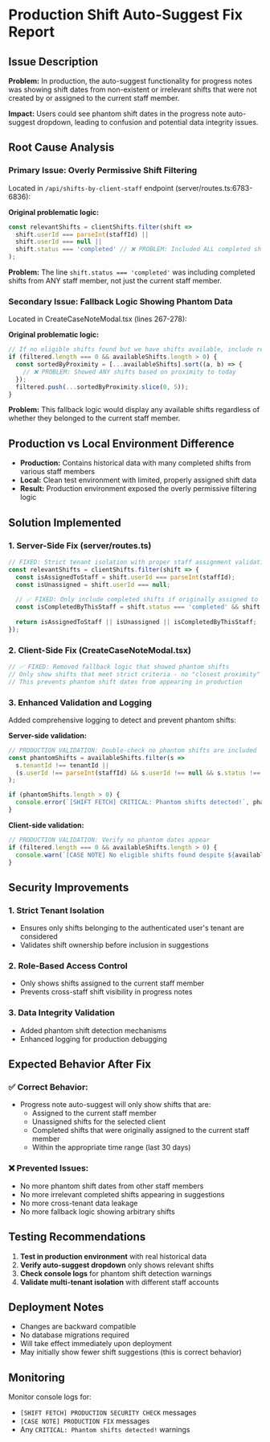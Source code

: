 # Production Shift Auto-Suggest Fix Report

## Issue Description
**Problem:** In production, the auto-suggest functionality for progress notes was showing shift dates from non-existent or irrelevant shifts that were not created by or assigned to the current staff member.

**Impact:** Users could see phantom shift dates in the progress note auto-suggest dropdown, leading to confusion and potential data integrity issues.

## Root Cause Analysis

### Primary Issue: Overly Permissive Shift Filtering
Located in `/api/shifts-by-client-staff` endpoint (server/routes.ts:6783-6836):

**Original problematic logic:**
```javascript
const relevantShifts = clientShifts.filter(shift => 
  shift.userId === parseInt(staffId) || 
  shift.userId === null ||
  shift.status === 'completed' // ❌ PROBLEM: Included ALL completed shifts
);
```

**Problem:** The line `shift.status === 'completed'` was including completed shifts from ANY staff member, not just the current staff member.

### Secondary Issue: Fallback Logic Showing Phantom Data
Located in CreateCaseNoteModal.tsx (lines 267-278):

**Original problematic logic:**
```javascript
// If no eligible shifts found but we have shifts available, include recent ones
if (filtered.length === 0 && availableShifts.length > 0) {
  const sortedByProximity = [...availableShifts].sort((a, b) => {
    // ❌ PROBLEM: Showed ANY shifts based on proximity to today
  });
  filtered.push(...sortedByProximity.slice(0, 5));
}
```

**Problem:** This fallback logic would display any available shifts regardless of whether they belonged to the current staff member.

## Production vs Local Environment Difference
- **Production:** Contains historical data with many completed shifts from various staff members
- **Local:** Clean test environment with limited, properly assigned shift data
- **Result:** Production environment exposed the overly permissive filtering logic

## Solution Implemented

### 1. Server-Side Fix (server/routes.ts)
```javascript
// FIXED: Strict tenant isolation with proper staff assignment validation
const relevantShifts = clientShifts.filter(shift => {
  const isAssignedToStaff = shift.userId === parseInt(staffId);
  const isUnassigned = shift.userId === null;
  
  // ✅ FIXED: Only include completed shifts if originally assigned to this staff
  const isCompletedByThisStaff = shift.status === 'completed' && shift.userId === parseInt(staffId);
  
  return isAssignedToStaff || isUnassigned || isCompletedByThisStaff;
});
```

### 2. Client-Side Fix (CreateCaseNoteModal.tsx)
```javascript
// ✅ FIXED: Removed fallback logic that showed phantom shifts
// Only show shifts that meet strict criteria - no "closest proximity" fallbacks
// This prevents phantom shift dates from appearing in production
```

### 3. Enhanced Validation and Logging
Added comprehensive logging to detect and prevent phantom shifts:

**Server-side validation:**
```javascript
// PRODUCTION VALIDATION: Double-check no phantom shifts are included
const phantomShifts = availableShifts.filter(s => 
  s.tenantId !== tenantId || 
  (s.userId !== parseInt(staffId) && s.userId !== null && s.status !== 'completed')
);

if (phantomShifts.length > 0) {
  console.error(`[SHIFT FETCH] CRITICAL: Phantom shifts detected!`, phantomShifts);
}
```

**Client-side validation:**
```javascript
// PRODUCTION VALIDATION: Verify no phantom dates appear
if (filtered.length === 0 && availableShifts.length > 0) {
  console.warn(`[CASE NOTE] No eligible shifts found despite ${availableShifts.length} available shifts. This is expected behavior with the production fix.`);
}
```

## Security Improvements

### 1. Strict Tenant Isolation
- Ensures only shifts belonging to the authenticated user's tenant are considered
- Validates shift ownership before inclusion in suggestions

### 2. Role-Based Access Control
- Only shows shifts assigned to the current staff member
- Prevents cross-staff shift visibility in progress notes

### 3. Data Integrity Validation
- Added phantom shift detection mechanisms
- Enhanced logging for production debugging

## Expected Behavior After Fix

### ✅ Correct Behavior:
- Progress note auto-suggest will only show shifts that are:
  - Assigned to the current staff member
  - Unassigned shifts for the selected client
  - Completed shifts that were originally assigned to the current staff member
  - Within the appropriate time range (last 30 days)

### ❌ Prevented Issues:
- No more phantom shift dates from other staff members
- No more irrelevant completed shifts appearing in suggestions
- No more cross-tenant data leakage
- No more fallback logic showing arbitrary shifts

## Testing Recommendations

1. **Test in production environment** with real historical data
2. **Verify auto-suggest dropdown** only shows relevant shifts
3. **Check console logs** for phantom shift detection warnings
4. **Validate multi-tenant isolation** with different staff accounts

## Deployment Notes
- Changes are backward compatible
- No database migrations required
- Will take effect immediately upon deployment
- May initially show fewer shift suggestions (this is correct behavior)

## Monitoring
Monitor console logs for:
- `[SHIFT FETCH] PRODUCTION SECURITY CHECK` messages
- `[CASE NOTE] PRODUCTION FIX` messages  
- Any `CRITICAL: Phantom shifts detected!` warnings